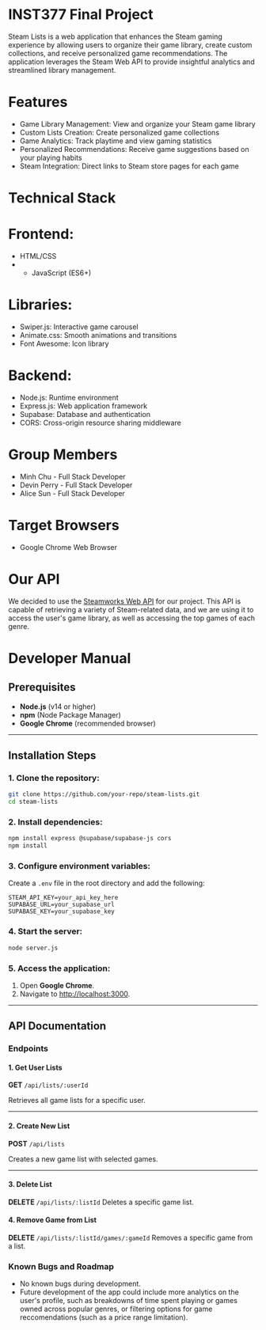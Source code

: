 # INST377 Final Project
Steam Lists is a web application that enhances the Steam gaming experience by allowing users to organize their game library, create custom collections, and receive personalized game recommendations. The application leverages the Steam Web API to provide insightful analytics and streamlined library management.

# Features

- Game Library Management: View and organize your Steam game library
- Custom Lists Creation: Create personalized game collections
- Game Analytics: Track playtime and view gaming statistics
- Personalized Recommendations: Receive game suggestions based on your playing habits
- Steam Integration: Direct links to Steam store pages for each game

# Technical Stack

# Frontend:
- HTML/CSS
- - JavaScript (ES6+)

# Libraries:

- Swiper.js: Interactive game carousel
- Animate.css: Smooth animations and transitions
- Font Awesome: Icon library

# Backend:

- Node.js: Runtime environment
- Express.js: Web application framework
- Supabase: Database and authentication
- CORS: Cross-origin resource sharing middleware

# Group Members
- Minh Chu - Full Stack Developer
- Devin Perry - Full Stack Developer
- Alice Sun - Full Stack Developer

# Target Browsers
- Google Chrome Web Browser

# Our API
We decided to use the [Steamworks Web API](https://steamapi.xpaw.me/) for our project. This API is capable of retrieving a variety of Steam-related data, and we are using it to access the user's game library, as well as accessing the top games of each genre.

# Developer Manual

## Prerequisites

- **Node.js** (v14 or higher)
- **npm** (Node Package Manager)
- **Google Chrome** (recommended browser)

---

## Installation Steps

### 1. Clone the repository:
```bash
git clone https://github.com/your-repo/steam-lists.git
cd steam-lists
```

### 2. Install dependencies:
```bash
npm install express @supabase/supabase-js cors
npm install
```

### 3. Configure environment variables:
Create a `.env` file in the root directory and add the following:
```
STEAM_API_KEY=your_api_key_here
SUPABASE_URL=your_supabase_url
SUPABASE_KEY=your_supabase_key
```

### 4. Start the server:
```bash
node server.js
```

### 5. Access the application:
1. Open **Google Chrome**.
2. Navigate to [http://localhost:3000](http://localhost:3000).

---

## API Documentation

### Endpoints

#### 1. **Get User Lists**
**GET** `/api/lists/:userId`

Retrieves all game lists for a specific user.

---

#### 2. **Create New List**
**POST** `/api/lists`

Creates a new game list with selected games.

---

#### 3. **Delete List**
**DELETE** `/api/lists/:listId`
Deletes a specific game list.
#### 4. **Remove Game from List**
**DELETE** `/api/lists/:listId/games/:gameId`
Removes a specific game from a list.


### Known Bugs and Roadmap
- No known bugs during development.
- Future development of the app could include more analytics on the user's profile, such as breakdowns of time spent playing or games owned across popular genres, or filtering options for game reccomendations (such as a price range limitation).

